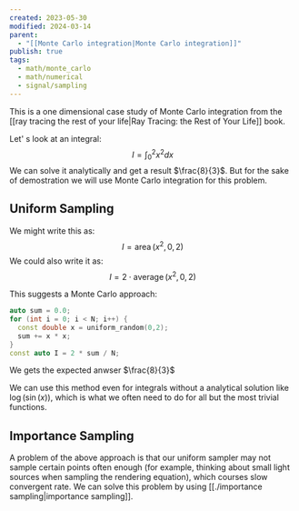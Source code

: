 ```yaml
---
created: 2023-05-30
modified: 2024-03-14
parent:
  - "[[Monte Carlo integration|Monte Carlo integration]]"
publish: true
tags:
  - math/monte_carlo
  - math/numerical
  - signal/sampling
---
```

This is a one dimensional case study of Monte Carlo integration from the [[ray tracing the rest of your life|Ray Tracing: the Rest of Your Life]] book.

Let' s look at an integral:
$$
I=\int_0^2 x^2 d x
$$
We can solve it analytically and get a result $\frac{8}{3}$. But for the sake of demostration we will use Monte Carlo integration for this problem.

## Uniform Sampling
We might write this as:
$$
I=\operatorname{area}\left(x^2, 0,2\right)
$$
We could also write it as:
$$
I=2 \cdot \operatorname{average}\left(x^2, 0,2\right)
$$

This suggests a Monte Carlo approach:
```cpp
auto sum = 0.0;
for (int i = 0; i < N; i++) {
  const double x = uniform_random(0,2);
  sum += x * x;
}
const auto I = 2 * sum / N;
```
We gets the expected anwser $\frac{8}{3}$

We can use this method even for integrals without a analytical solution like $\log(\sin(x))$, which is what we often need to do for all but the most trivial functions.

## Importance Sampling
A problem of the above approach is that our uniform sampler may not sample certain points often enough (for example, thinking about small light sources when sampling the rendering equation), which courses slow convergent rate. We can solve this problem by using [[./importance sampling|importance sampling]].